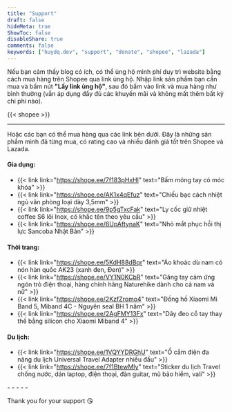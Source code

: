 ```yaml
---
title: "Support"
draft: false
hideMeta: true
ShowToc: false
disableShare: true
comments: false
keywords: ["huydq.dev", "support", "donate", "shopee", "lazada"]
---
```


Nếu bạn cảm thấy blog có ích, có thể ủng hộ mình phí duy trì website bằng cách mua hàng trên Shopee qua link ủng hộ.
Nhập link sản phẩm bạn cần mua và bấm nút **"Lấy link ủng hộ"**, sau đó bấm vào link và mua hàng như bình thường (vẫn áp dụng đầy đủ các khuyến mãi và không mất thêm bất kỳ chi phí nào).

{{< shopee >}}

---

Hoặc các bạn có thể mua hàng qua các link bên dưới. Đây là những sản phẩm mình đã từng mua, có rating cao và nhiều đánh giá tốt trên Shopee và Lazada.

#### Gia dụng:

- {{< link link="https://shope.ee/7f183pHxHl" text="Bấm móng tay có móc khóa" >}}
- {{< link link="https://shope.ee/AK1x4qEfuz" text="Chiếu bạc cách nhiệt ngủ văn phòng loại dày 3,5mm" >}}
- {{< link link="https://shope.ee/9p5gTxcFak" text="Ly cốc giữ nhiệt coffee S6 lõi Inox, có khắc tên theo yêu cầu" >}}
- {{< link link="https://shope.ee/6UpAftynaK" text="Nhỏ mắt phục hồi thị lực Sancoba Nhật Bản" >}}

#### Thời trang:

- {{< link link="https://shope.ee/5KdH88dBqr" text="Áo khoác dù nam có nón hàn quốc AK23 (xanh đen, Đen)" >}}
- {{< link link="https://shope.ee/VY1N0KCbR" text="Găng tay cảm ứng ngón trỏ điện thoại, hàng chính hãng Naturehike dành cho cả nam và nữ" >}}
- {{< link link="https://shope.ee/2KzfZromo4" text="Đồng hồ Xiaomi Mi Band 5, Miband 4C - Nguyên seal BH 1 năm" >}}
- {{< link link="https://shope.ee/2AgFMY13Fx" text="Dây đeo cổ tay thay thế bằng silicon cho Xiaomi Miband 4" >}}

#### Du lịch:

- {{< link link="https://shope.ee/1VQYYDRGhU" text="Ổ cắm điện đa năng du lịch Universal Travel Adapter nhiều đầu" >}}
- {{< link link="https://shope.ee/7f1BtewMIy" text="Sticker du lịch Travel chống nước, dán laptop, điện thoại, đàn guitar, mũ bảo hiểm, vali" >}}

-&nbsp;-&nbsp;-&nbsp;-&nbsp;-

Thank you for your support 😘
